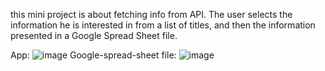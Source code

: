 this mini project is about fetching info from API. 
The user selects the information he is interested in 
from a list of titles, and then the information presented in a 
Google Spread Sheet file.

App:
![image](https://user-images.githubusercontent.com/79788560/218678275-e28dbd49-657d-41a7-9f84-76976ad9b874.png)
Google-spread-sheet file:
![image](https://user-images.githubusercontent.com/79788560/218679596-36f0f7b5-245c-4e61-9e79-581cbbf1596a.png)
